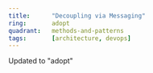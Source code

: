 ```yaml
---
title:      "Decoupling via Messaging"
ring:       adopt
quadrant:   methods-and-patterns
tags:       [architecture, devops]
---
```


Updated to "adopt"
